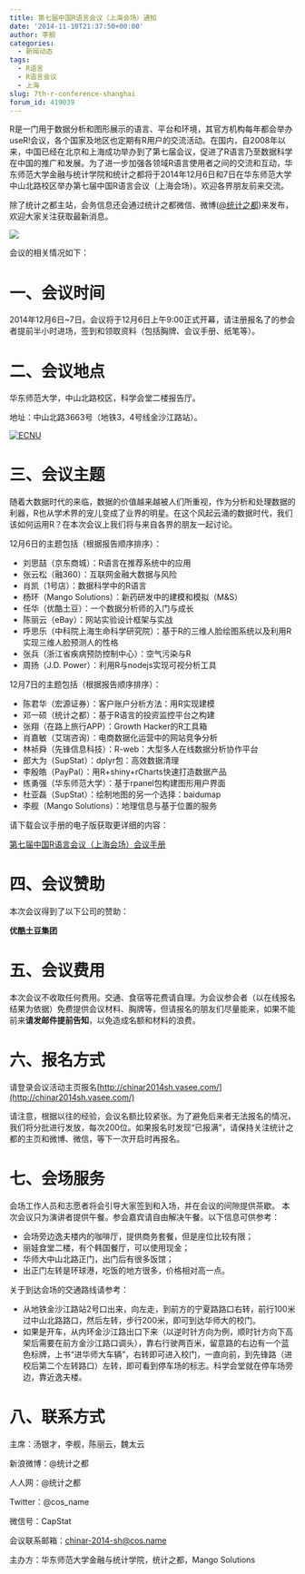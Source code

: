 ```yaml
---
title: 第七届中国R语言会议（上海会场）通知
date: '2014-11-10T21:37:50+00:00'
author: 李舰
categories:
  - 新闻动态
tags:
  - R语言
  - R语言会议
  - 上海
slug: 7th-r-conference-shanghai
forum_id: 419039
---
```


R是一门用于数据分析和图形展示的语言、平台和环境，其官方机构每年都会举办useR!会议，各个国家及地区也定期有R用户的交流活动。在国内，自2008年以来，中国已经在北京和上海成功举办到了第七届会议，促进了R语言乃至数据科学在中国的推广和发展。为了进一步加强各领域R语言使用者之间的交流和互动，华东师范大学金融与统计学院和统计之都将于2014年12月6日和7日在华东师范大学中山北路校区举办第七届中国R语言会议（上海会场）。欢迎各界朋友前来交流。

除了统计之都主站，会务信息还会通过统计之都微信、微博([@统计之都](http://weibo.com/cosname))来发布，欢迎大家关注获取最新消息。

![](https://uploads.cosx.org/2010/06/China-R-Logo.png)

会议的相关情况如下：

# 一、会议时间

2014年12月6日~7日。会议将于12月6日上午9:00正式开幕，请注册报名了的参会者提前半小时进场，签到和领取资料（包括胸牌、会议手册、纸笔等）。

# 二、会议地点

华东师范大学，中山北路校区，科学会堂二楼报告厅。
  
地址：中山北路3663号（地铁3，4号线金沙江路站）。
  
[![ECNU](https://uploads.cosx.org/2011/09/ECNU_MAP.png)](http://ditu.google.cn/maps?hl=zh-CN&tab=wl&q=%E5%8D%8E%E4%B8%9C%E5%B8%88%E8%8C%83%E5%A4%A7%E5%AD%A6%E9%80%B8%E5%A4%AB%E6%A5%BC)

# 三、会议主题

随着大数据时代的来临，数据的价值越来越被人们所重视，作为分析和处理数据的利器，R也从学术界的宠儿变成了业界的明星。在这个风起云涌的数据时代，我们该如何运用R？在本次会议上我们将与来自各界的朋友一起讨论。

12月6日的主题包括（根据报告顺序排序）：

* 刘思喆（京东商城）：R语言在推荐系统中的应用
* 张云松（融360）：互联网金融大数据与风险
* 肖凯（1号店）：数据科学中的R语言
* 杨环（Mango Solutions）：新药研发中的建模和模拟（M&S）
* 任华（优酷土豆）：一个数据分析师的入门与成长
* 陈丽云（eBay）：网站实验设计框架与实战
* 呼思乐（中科院上海生命科学研究院）：基于R的三维人脸绘图系统以及利用R实现三维人脸预测人的性格
* 张兵（浙江省疾病预防控制中心）：空气污染与R
* 周扬（J.D. Power）：利用R与nodejs实现可视分析工具

12月7日的主题包括（根据报告顺序排序）：

* 陈君华（宏源证券）：客户账户分析方法：用R实现建模
* 邓一硕（统计之都）：基于R语言的投资监控平台之构建
* 张翔（在路上旅行APP）：Growth Hacker的R工具箱
* 肖嘉敏（艾瑞咨询）：电商数据化运营中的网站竞争分析
* 林祯舜（先锋信息科技）：R-web：大型多人在线数据分析协作平台
* 郎大为（SupStat）：dplyr包：高效数据清理
* 李殷皓（PayPal）：用R+shiny+rCharts快速打造数据产品
* 练勇强（华东师范大学）：基于rpanel包构建图形用户界面
* 杜亚磊（SupStat）：绘制地图的另一个选择：baidumap
* 李舰（Mango Solutions）：地理信息与基于位置的服务

请下载会议手册的电子版获取更详细的内容：
  
[第七届中国R语言会议（上海会场）会议手册](https://uploads.cosx.org/2014/11/ChinaR2014SH_Manual_V3.pdf)

# 四、会议赞助

本次会议得到了以下公司的赞助：

**优酷土豆集团**

# 五、会议费用

本次会议不收取任何费用。交通、食宿等花费请自理。为会议参会者（以在线报名结果为依据）免费提供会议材料、胸牌等，但请报名的朋友们尽量能来，如果不能前来**请发邮件提前告知**，以免造成名额和材料的浪费。

# 六、报名方式

请登录会议活动主页报名[http://chinar2014sh.vasee.com/](http://chinar2014sh.vasee.com/)

请注意，根据以往的经验，会议名额比较紧张。为了避免后来者无法报名的情况，我们将分批进行发放，每次200位。如果报名时发现“已报满”，请保持关注统计之都的主页和微博、微信，等下一次开启时再报名。

# 七、会场服务

会场工作人员和志愿者将会引导大家签到和入场，并在会议的间隙提供茶歇。 本次会议只为演讲者提供午餐。参会嘉宾请自由解决午餐。以下信息可供参考：

* 会场旁边逸夫楼内的咖啡厅，提供商务套餐，但是座位比较有限；
* 丽娃食堂二楼，有个韩国餐厅，可以使用现金；
* 华师大中山北路正门，出门后有很多饭馆；
* 出正门左转是环球港，吃饭的地方很多，价格相对高一点。

关于到达会场的交通路线请参考：

* 从地铁金沙江路站2号口出来，向左走，到前方的宁夏路路口右转，前行100米过中山北路路口，然后左转，步行200米，即可到达华师大的校门。
* 如果是开车，从内环金沙江路出口下来（以逆时针方向为例，顺时针方向下高架后需要在前方金沙江路口调头），靠右行驶两百米，留意路的右边有一个蓝色标牌，上书“进华师大车辆”，右转即可进入校门，一直向前，到先锋路（进校后第二个左转路口）左转，即可看到停车场的标志。科学会堂就在停车场旁边，靠近逸夫楼。

# 八、联系方式

主席：汤银才，李舰，陈丽云，魏太云
  
新浪微博：@统计之都
  
人人网：@统计之都
  
Twitter：@cos_name
  
微信号：CapStat
  
会议联系邮箱：chinar-2014-sh@cos.name
  
主办方：华东师范大学金融与统计学院，统计之都，Mango Solutions
